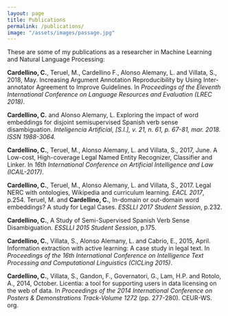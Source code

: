 ```yaml
---
layout: page
title: Publications
permalink: /publications/
image: "/assets/images/passage.jpg"
---
```


These are some of my publications as a researcher in Machine Learning and
Natural Language Processing:

**Cardellino, C.**, Teruel, M., Cardellino F., Alonso Alemany, L. and Villata,
S., 2018, May.  Increasing Argument Annotation Reproducibility by Using
Inter-annotator Agreement to Improve Guidelines.  In _Proceedings of the
Eleventh International Conference on Language Resources and Evaluation (LREC
2018)_.

**Cardellino, C.** and Alonso Alemany, L. Exploring the impact of word
embeddings for disjoint semisupervised Spanish verb sense disambiguation.
_Inteligencia Artificial, [S.l.], v. 21, n. 61, p. 67-81, mar. 2018. ISSN
1988-3064._

**Cardellino, C.**, Teruel, M., Alonso Alemany, L. and Villata, S., 2017, June.
A Low-cost, High-coverage Legal Named Entity Recognizer, Classifier and Linker.
In _16th International Conference on Artificial Intelligence and Law
(ICAIL-2017)_.

**Cardellino, C.**, Teruel, M., Alonso Alemany, L. and Villata, S., 2017. Legal
NERC with ontologies, Wikipedia and curriculum learning. _EACL 2017_, p.254.
Teruel, M. and **Cardellino, C.**, In-domain or out-domain word embeddings? A
study for Legal Cases. _ESSLLI 2017 Student Session_, p.232.

**Cardellino, C.**, A Study of Semi-Supervised Spanish Verb Sense
Disambiguation. _ESSLLI 2015 Student Session_, p.175. 

**Cardellino, C.**, Villata, S., Alonso Alemany, L. and Cabrio, E., 2015,
April.  Information extraction with active learning: A case study in legal
text. In _Proceedings of the 16th International Conference on Intelligence Text
Processing and Computational Linguistics (CICLing 2015)_.

**Cardellino, C.**, Villata, S., Gandon, F., Governatori, G., Lam, H.P. and
Rotolo, A., 2014, October. Licentia: a tool for supporting users in data
licensing on the web of data. In _Proceedings of the 2014 International
Conference on Posters & Demonstrations Track-Volume 1272_ (pp. 277-280).
CEUR-WS. org.

